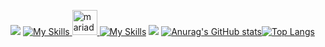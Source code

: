 ![](https://komarev.com/ghpvc/?username=hosoya17)
[![My Skills](https://skillicons.dev/icons?i=c,cs,py,php,js,html,css,mysql,figma&theme=light)](https://skillicons.dev)<a href="https://mariadb.org/" target="_blank" rel="noreferrer">
  <img src="https://www.vectorlogo.zone/logos/mariadb/mariadb-icon.svg" alt="mariadb" width="40" height="40"/>
</a>
[![My Skills](https://skillicons.dev/icons?i=linux,figma&theme=light)](https://skillicons.dev)
![](https://github-profile-summary-cards.vercel.app/api/cards/profile-details?username=hosoya17&theme=tokyonight)
[![Anurag's GitHub stats](https://github-readme-stats.vercel.app/api?username=hosoya17&show_icons=true&theme=tokyonight)](https://github.com/anuraghazra/github-readme-stats)[![Top Langs](https://github-readme-stats.vercel.app/api/top-langs/?username=hosoya17&layout=compact&theme=tokyonight)](https://github.com/anuraghazra/github-readme-stats)
